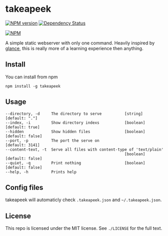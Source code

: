 takeapeek
=========
[![NPM version](https://badge.fury.io/js/takeapeek.png)](https://npmjs.org/package/takeapeek) [![Dependency Status](https://gemnasium.com/giodamelio/takeapeek.png)](https://gemnasium.com/giodamelio/takeapeek)

[![NPM](https://nodei.co/npm/takeapeek.png)](https://nodei.co/npm/takeapeek/)

A simple static webserver with only one command. Heavily inspired by [glance](https://github.com/jarofghosts/glance), this is really more of a learning experience then anything.

Install
-------

You can install from npm

    npm install -g takeapeek

Usage
-----

    --directory, -d     The directory to serve          [string]  [default: "."]
    --index, -i         Show directory indexs           [boolean] [default: true]
    --hidden            Show hidden files               [boolean] [default: false]
    --port, -p          The port the serve on                     [default: 3141]
    --content-text, -t  Serve all files with content-type of 'text/plain'
                                                        [boolean] [default: false]
    --quiet, -q         Print nothing                   [boolean] [default: false]
    --help, -h          Prints help

Config files
------------

takeapeek will automaticly check `.takeapeek.json` and `~/.takeapeek.json`.

License
-------

This repo is licensed under the MIT license. See `./LICENSE` for the full text.
